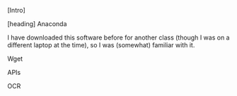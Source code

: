 [Intro]

[heading] Anaconda 

I have downloaded this software before for another class (though I was on a different laptop at the time),
so I was (somewhat) familiar with it.

Wget

APIs

OCR
